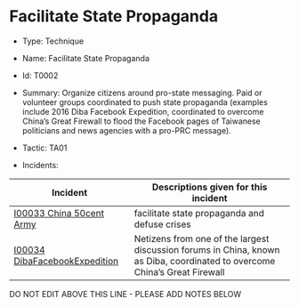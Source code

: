 # Facilitate State Propaganda

* Type: Technique

* Name: Facilitate State Propaganda

* Id: T0002

* Summary: Organize citizens around pro-state messaging. Paid or volunteer groups coordinated to push state propaganda (examples include 2016 Diba Facebook Expedition, coordinated to overcome China’s Great Firewall to flood the Facebook pages of Taiwanese politicians and news agencies with a pro-PRC message).

* Tactic: TA01

* Incidents:

| Incident | Descriptions given for this incident |
| -------- | -------------------- |
| [I00033 China 50cent Army](../incidents/I00033.md) | facilitate state propaganda and defuse crises |
| [I00034 DibaFacebookExpedition](../incidents/I00034.md) | Netizens from one of the largest discussion forums in China, known as Diba, coordinated to overcome China’s Great Firewall |

DO NOT EDIT ABOVE THIS LINE - PLEASE ADD NOTES BELOW